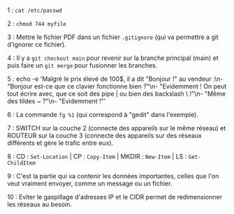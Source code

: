 1 : ``cat /etc/passwd``

2 : ``chmod 744 myfile``

3 :  Mettre le fichier PDF dans un fichier ``.gitignore`` (qui va permettre a git d'ignorer ce fichier).

4 : Il y a ``git checkout main`` pour revenir sur la branche principal (main) et puis faire un ``git merge`` pour fusionner les branches.

5 : echo -e 'Malgré le prix élevé de 100$, il a dit "Bonjour !" au vendeur :\n- "Bonjour est-ce que ce clavier fonctionne bien ?"\n- "Evidemment ! On peut tout écrire avec, que ce soit des pipe | ou bien des backslash \\ !"\n- "Même des tildes ~ ?"\n- "Evidemment !"'

6 : La commande ``fg %1`` (qui correspond à "gedit" dans l'exemple).

7 : SWITCH sur la couche 2 (connecte des appareils sur le même réseau) et ROUTEUR sur la couche 3 (connecte des appareils sur des réseaux différents et gère le trafic entre eux).

8 : CD : ``Set-Location`` | CP : ``Copy-Item`` | MKDIR : ``New-Item`` | LS : ``Get-ChildItem``

9 : C'est la partie qui va contenir les données importantes, celles que l'on veut vraiment envoyer, comme un message ou un fichier.

10 : Eviter le gaspillage d'adresses IP et le CIDR permet de redimensionner les réseaux au besoin.
